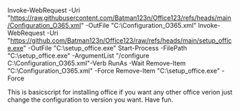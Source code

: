 Invoke-WebRequest -Uri "https://raw.githubusercontent.com/Batman123n/Office123/refs/heads/main/Configuration_O365.xml" -OutFile "C:\Configuration_O365.xml"
Invoke-WebRequest -Uri "https://github.com/Batman123n/Office123/raw/refs/heads/main/setup_office.exe" -OutFile "C:\setup_office.exe"
Start-Process -FilePath "C:\setup_office.exe" -ArgumentList "/configure C:\Configuration_O365.xml"-Verb RunAs -Wait
Remove-Item "C:\Configuration_O365.xml" -Force
Remove-Item "C:\setup_office.exe" -Force

This is basicscript for installing office if you want any other office verion just change the configuration to version you want.
Have fun.
